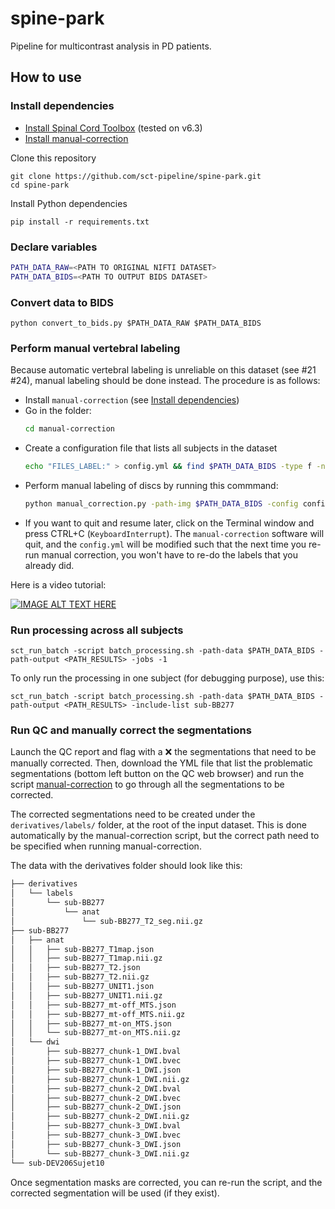 # spine-park

Pipeline for multicontrast analysis in PD patients.

## How to use

### Install dependencies

- [Install Spinal Cord Toolbox](https://spinalcordtoolbox.com/user_section/installation.html) (tested on v6.3)
- [Install manual-correction](https://github.com/spinalcordtoolbox/manual-correction?tab=readme-ov-file#2-installation)

Clone this repository
```
git clone https://github.com/sct-pipeline/spine-park.git
cd spine-park
```

Install Python dependencies
```
pip install -r requirements.txt
```

### Declare variables

```bash
PATH_DATA_RAW=<PATH TO ORIGINAL NIFTI DATASET>
PATH_DATA_BIDS=<PATH TO OUTPUT BIDS DATASET>
```

### Convert data to BIDS

~~~
python convert_to_bids.py $PATH_DATA_RAW $PATH_DATA_BIDS
~~~

### Perform manual vertebral labeling

Because automatic vertebral labeling is unreliable on this dataset (see #21 #24), manual labeling should be done instead.
The procedure is as follows:
- Install `manual-correction` (see [Install dependencies](#install-dependencies))
- Go in the folder:
  ```bash
  cd manual-correction
  ```
- Create a configuration file that lists all subjects in the dataset
  ```bash
  echo "FILES_LABEL:" > config.yml && find $PATH_DATA_BIDS -type f -name "*_T2.nii.gz" -exec basename {} \; | awk '{print "- " $0}' >> config.yml
  ```
- Perform manual labeling of discs by running this commmand:
  ```bash
  python manual_correction.py -path-img $PATH_DATA_BIDS -config config.yml
  ```
- If you want to quit and resume later, click on the Terminal window and press CTRL+C (`KeyboardInterrupt`). The `manual-correction` software will quit, and the `config.yml` will be modified such that the next time you re-run manual 
correction, you won't have to re-do the labels that you already did. 

Here is a video tutorial:

[![IMAGE ALT TEXT HERE](https://img.youtube.com/vi/IgJUu5CCHxY/0.jpg)](https://www.youtube.com/watch?v=IgJUu5CCHxY)

### Run processing across all subjects

~~~
sct_run_batch -script batch_processing.sh -path-data $PATH_DATA_BIDS -path-output <PATH_RESULTS> -jobs -1
~~~

To only run the processing in one subject (for debugging purpose), use this:

~~~
sct_run_batch -script batch_processing.sh -path-data $PATH_DATA_BIDS -path-output <PATH_RESULTS> -include-list sub-BB277
~~~

### Run QC and manually correct the segmentations

Launch the QC report and flag with a ❌ the segmentations that need to be manually corrected. Then, download the YML file that list the problematic segmentations (bottom left button on the QC web browser) and run the script [manual-correction](https://github.com/spinalcordtoolbox/manual-correction) to go through all the segmentations to be corrected.

The corrected segmentations need to be created under the `derivatives/labels/` folder, at the root of the input dataset. This is done automatically by the manual-correction script, but the correct path need to be specified when running manual-correction.

The data with the derivatives folder should look like this:
```bash
├── derivatives
│   └── labels
│       └── sub-BB277
│           └── anat
│               └── sub-BB277_T2_seg.nii.gz
├── sub-BB277
│   ├── anat
│   │   ├── sub-BB277_T1map.json
│   │   ├── sub-BB277_T1map.nii.gz
│   │   ├── sub-BB277_T2.json
│   │   ├── sub-BB277_T2.nii.gz
│   │   ├── sub-BB277_UNIT1.json
│   │   ├── sub-BB277_UNIT1.nii.gz
│   │   ├── sub-BB277_mt-off_MTS.json
│   │   ├── sub-BB277_mt-off_MTS.nii.gz
│   │   ├── sub-BB277_mt-on_MTS.json
│   │   └── sub-BB277_mt-on_MTS.nii.gz
│   └── dwi
│       ├── sub-BB277_chunk-1_DWI.bval
│       ├── sub-BB277_chunk-1_DWI.bvec
│       ├── sub-BB277_chunk-1_DWI.json
│       ├── sub-BB277_chunk-1_DWI.nii.gz
│       ├── sub-BB277_chunk-2_DWI.bval
│       ├── sub-BB277_chunk-2_DWI.bvec
│       ├── sub-BB277_chunk-2_DWI.json
│       ├── sub-BB277_chunk-2_DWI.nii.gz
│       ├── sub-BB277_chunk-3_DWI.bval
│       ├── sub-BB277_chunk-3_DWI.bvec
│       ├── sub-BB277_chunk-3_DWI.json
│       └── sub-BB277_chunk-3_DWI.nii.gz
└── sub-DEV206Sujet10
```

Once segmentation masks are corrected, you can re-run the script, and the corrected segmentation will be used (if they exist).
